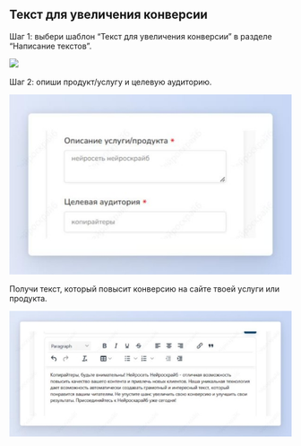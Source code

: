﻿ ## Текст для увеличения конверсии

Шаг 1: выбери шаблон “Текст для увеличения конверсии” в разделе “Написание текстов”.

![](../_media/Aspose.Words.b3890fd8-f8e5-4425-8ccc-acae17986637.090.png)

Шаг 2: опиши продукт/услугу и целевую аудиторию.

![](../_media/Aspose.Words.b3890fd8-f8e5-4425-8ccc-acae17986637.091.jpeg)

Получи текст, который повысит конверсию на сайте твоей услуги или продукта.

![](../_media/Aspose.Words.b3890fd8-f8e5-4425-8ccc-acae17986637.092.jpeg)